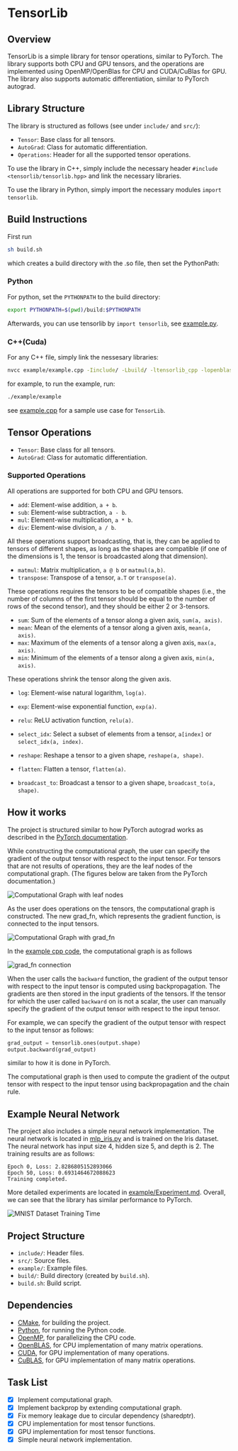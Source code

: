 # TensorLib

## Overview

TensorLib is a simple library for tensor operations, similar to PyTorch. The library supports both CPU and GPU tensors, and the operations are implemented using OpenMP/OpenBlas for CPU and CUDA/CuBlas for GPU. The library also supports automatic differentiation, similar to PyTorch autograd.

## Library Structure

The library is structured as follows (see under `include/` and `src/`):

- `Tensor`: Base class for all tensors.
- `AutoGrad`: Class for automatic differentiation.
- `Operations`: Header for all the supported tensor operations.

To use the library in C++, simply include the necessary header `#include <tensorlib/tensorlib.hpp>` and link the necessary libraries.

To use the library in Python, simply import the necessary modules `import tensorlib`.

## Build Instructions

First run

```bash
sh build.sh
```

which creates a build directory with the .so file, then set the PythonPath:

### Python

For python, set the `PYTHONPATH` to the build directory:

```bash
export PYTHONPATH=$(pwd)/build:$PYTHONPATH
```

Afterwards, you can use tensorlib by `import tensorlib`, see [example.py](example/example.py).

### C++(Cuda)

For any C++ file, simply link the nessesary libraries:

```sh
nvcc example/example.cpp -Iinclude/ -Lbuild/ -ltensorlib_cpp -lopenblas -lcudart -lcublas -o example/example
```

for example, to run the example, run:

```sh
./example/example
```

see [example.cpp](example/example.cpp) for a sample use case for `TensorLib`.

## Tensor Operations

- `Tensor`: Base class for all tensors.
- `AutoGrad`: Class for automatic differentiation.

### Supported Operations

All operations are supported for both CPU and GPU tensors.

- `add`: Element-wise addition, `a + b`.
- `sub`: Element-wise subtraction, `a - b`.
- `mul`: Element-wise multiplication, `a * b`.
- `div`: Element-wise division, `a / b`.

All these operations support broadcasting, that is, they can be applied to tensors of different shapes, as long as the shapes are compatible (if one of the dimensions is 1, the tensor is broadcasted along that dimension).

- `matmul`: Matrix multiplication, `a @ b` or `matmul(a,b)`.
- `transpose`: Transpose of a tensor, `a.T` or `transpose(a)`.

These operations requires the tensors to be of compatible shapes (i.e., the number of columns of the first tensor should be equal to the number of rows of the second tensor), and they should be either 2 or 3-tensors.

- `sum`: Sum of the elements of a tensor along a given axis, `sum(a, axis)`.
- `mean`: Mean of the elements of a tensor along a given axis, `mean(a, axis)`.
- `max`: Maximum of the elements of a tensor along a given axis, `max(a, axis)`.
- `min`: Minimum of the elements of a tensor along a given axis, `min(a, axis)`.

These operations shrink the tensor along the given axis.

- `log`: Element-wise natural logarithm, `log(a)`.
- `exp`: Element-wise exponential function, `exp(a)`.
- `relu`: ReLU activation function, `relu(a)`.

- `select_idx`: Select a subset of elements from a tensor, `a[index]` or `select_idx(a, index)`.
- `reshape`: Reshape a tensor to a given shape, `reshape(a, shape)`.
- `flatten`: Flatten a tensor, `flatten(a)`.
- `broadcast_to`: Broadcast a tensor to a given shape, `broadcast_to(a, shape)`.

## How it works

The project is structured similar to how PyTorch autograd works as described in the [PyTorch documentation](https://pytorch.org/blog/computational-graphs-constructed-in-pytorch/).

While constructing the computational graph, the user can specify the gradient of the output tensor with respect to the input tensor. For tensors that are not results of operations, they are the leaf nodes of the computational graph. (The figures below are taken from the PyTorch documentation.)

![Computational Graph with leaf nodes](fig/comp_graph_0.png)

As the user does operations on the tensors, the computational graph is constructed. The new grad_fn, which represents the gradient function, is connected to the input tensors.

![Computational Graph with grad_fn](fig/comp_graph_1.png)

In the [example cpp code](example/example.cpp), the computational graph is as follows

![grad_fn connection](fig/grad_fn.png)

When the user calls the `backward` function, the gradient of the output tensor with respect to the input tensor is computed using backpropagation. The gradients are then stored in the input gradients of the tensors. If the tensor for which the user called `backward` on is not a scalar, the user can manually specify the gradient of the output tensor with respect to the input tensor.

For example, we can specify the gradient of the output tensor with respect to the input tensor as follows:

```python
grad_output = tensorlib.ones(output.shape)
output.backward(grad_output)
```

similar to how it is done in PyTorch.

The computational graph is then used to compute the gradient of the output tensor with respect to the input tensor using backpropagation and the chain rule.

## Example Neural Network

The project also includes a simple neural network implementation. The neural network is located in [mlp_iris.py](example/mlp_iris.py) and is trained on the Iris dataset. The neural network has input size 4, hidden size 5, and depth is 2. The training results are as follows:

```
Epoch 0, Loss: 2.8286805152893066
Epoch 50, Loss: 0.6931464672088623
Training completed.
```

More detailed experiments are located in [example/Experiment.md](example/Experiment.md). Overall, we can see that the library has similar performance to PyTorch.

![MNIST Dataset Training Time](fig/tl_torch_comparison_final.png)

## Project Structure

- `include/`: Header files.
- `src/`: Source files.
- `example/`: Example files.
- `build/`: Build directory (created by `build.sh`).
- `build.sh`: Build script.

## Dependencies

- [CMake](https://cmake.org/), for building the project.
- [Python](https://www.python.org/), for running the Python code.
- [OpenMP](https://www.openmp.org/), for parallelizing the CPU code.
- [OpenBLAS](https://www.openblas.net/), for CPU implementation of many matrix operations.
- [CUDA](https://developer.nvidia.com/cuda-downloads), for GPU implementation of many operations.
- [CuBLAS](https://developer.nvidia.com/cublas), for GPU implementation of many matrix operations.

## Task List

- [x] Implement computational graph.
- [x] Implement backprop by extending computational graph.
- [x] Fix memory leakage due to circular dependency (sharedptr).
- [x] CPU implementation for most tensor functions.
- [x] GPU implementation for most tensor functions.
- [x] Simple neural network implementation.